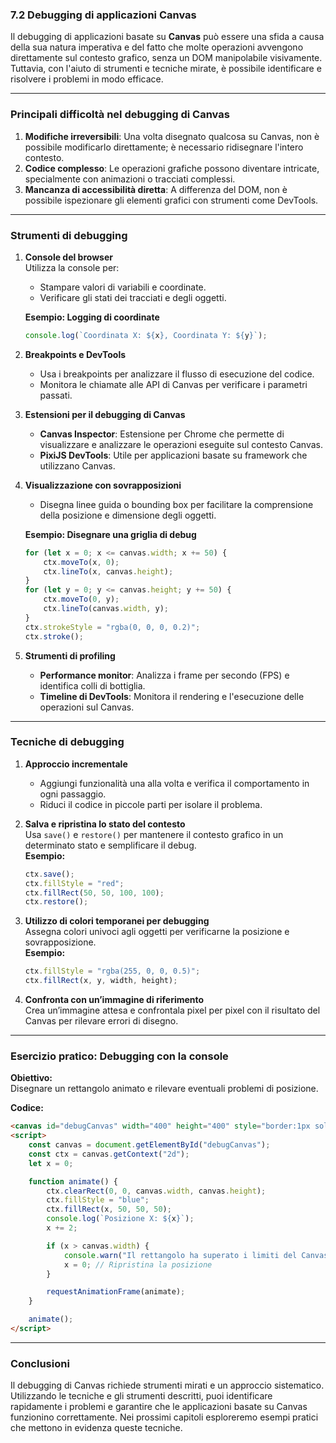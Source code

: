### **7.2 Debugging di applicazioni Canvas**

Il debugging di applicazioni basate su **Canvas** può essere una sfida a causa della sua natura imperativa e del fatto che molte operazioni avvengono direttamente sul contesto grafico, senza un DOM manipolabile visivamente. Tuttavia, con l'aiuto di strumenti e tecniche mirate, è possibile identificare e risolvere i problemi in modo efficace.

---

### **Principali difficoltà nel debugging di Canvas**

1. **Modifiche irreversibili**: Una volta disegnato qualcosa su Canvas, non è possibile modificarlo direttamente; è necessario ridisegnare l'intero contesto.  
2. **Codice complesso**: Le operazioni grafiche possono diventare intricate, specialmente con animazioni o tracciati complessi.  
3. **Mancanza di accessibilità diretta**: A differenza del DOM, non è possibile ispezionare gli elementi grafici con strumenti come DevTools.

---

### **Strumenti di debugging**

1. **Console del browser**  
   Utilizza la console per:
   - Stampare valori di variabili e coordinate.
   - Verificare gli stati dei tracciati e degli oggetti.

   **Esempio: Logging di coordinate**
   ```javascript
   console.log(`Coordinata X: ${x}, Coordinata Y: ${y}`);
   ```

2. **Breakpoints e DevTools**  
   - Usa i breakpoints per analizzare il flusso di esecuzione del codice.
   - Monitora le chiamate alle API di Canvas per verificare i parametri passati.

3. **Estensioni per il debugging di Canvas**  
   - **Canvas Inspector**: Estensione per Chrome che permette di visualizzare e analizzare le operazioni eseguite sul contesto Canvas.
   - **PixiJS DevTools**: Utile per applicazioni basate su framework che utilizzano Canvas.

4. **Visualizzazione con sovrapposizioni**  
   - Disegna linee guida o bounding box per facilitare la comprensione della posizione e dimensione degli oggetti.

   **Esempio: Disegnare una griglia di debug**
   ```javascript
   for (let x = 0; x <= canvas.width; x += 50) {
       ctx.moveTo(x, 0);
       ctx.lineTo(x, canvas.height);
   }
   for (let y = 0; y <= canvas.height; y += 50) {
       ctx.moveTo(0, y);
       ctx.lineTo(canvas.width, y);
   }
   ctx.strokeStyle = "rgba(0, 0, 0, 0.2)";
   ctx.stroke();
   ```

5. **Strumenti di profiling**  
   - **Performance monitor**: Analizza i frame per secondo (FPS) e identifica colli di bottiglia.  
   - **Timeline di DevTools**: Monitora il rendering e l'esecuzione delle operazioni sul Canvas.

---

### **Tecniche di debugging**

1. **Approccio incrementale**  
   - Aggiungi funzionalità una alla volta e verifica il comportamento in ogni passaggio.  
   - Riduci il codice in piccole parti per isolare il problema.

2. **Salva e ripristina lo stato del contesto**  
   Usa `save()` e `restore()` per mantenere il contesto grafico in un determinato stato e semplificare il debug.  
   **Esempio:**
   ```javascript
   ctx.save();
   ctx.fillStyle = "red";
   ctx.fillRect(50, 50, 100, 100);
   ctx.restore();
   ```

3. **Utilizzo di colori temporanei per debugging**  
   Assegna colori univoci agli oggetti per verificarne la posizione e sovrapposizione.  
   **Esempio:**
   ```javascript
   ctx.fillStyle = "rgba(255, 0, 0, 0.5)";
   ctx.fillRect(x, y, width, height);
   ```

4. **Confronta con un’immagine di riferimento**  
   Crea un’immagine attesa e confrontala pixel per pixel con il risultato del Canvas per rilevare errori di disegno.

---

### **Esercizio pratico: Debugging con la console**

**Obiettivo:**  
Disegnare un rettangolo animato e rilevare eventuali problemi di posizione.  

**Codice:**
```html
<canvas id="debugCanvas" width="400" height="400" style="border:1px solid black;"></canvas>
<script>
    const canvas = document.getElementById("debugCanvas");
    const ctx = canvas.getContext("2d");
    let x = 0;

    function animate() {
        ctx.clearRect(0, 0, canvas.width, canvas.height);
        ctx.fillStyle = "blue";
        ctx.fillRect(x, 50, 50, 50);
        console.log(`Posizione X: ${x}`);
        x += 2;

        if (x > canvas.width) {
            console.warn("Il rettangolo ha superato i limiti del Canvas!");
            x = 0; // Ripristina la posizione
        }

        requestAnimationFrame(animate);
    }

    animate();
</script>
```

---

### **Conclusioni**

Il debugging di Canvas richiede strumenti mirati e un approccio sistematico. Utilizzando le tecniche e gli strumenti descritti, puoi identificare rapidamente i problemi e garantire che le applicazioni basate su Canvas funzionino correttamente. Nei prossimi capitoli esploreremo esempi pratici che mettono in evidenza queste tecniche.
